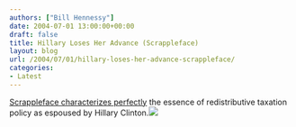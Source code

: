 ```yaml
---
authors: ["Bill Hennessy"]
date: 2004-07-01 13:00:00+00:00
draft: false
title: Hillary Loses Her Advance (Scrappleface)
layout: blog
url: /2004/07/01/hillary-loses-her-advance-scrappleface/
categories:
- Latest
---
```


[Scrappleface characterizes perfectly](https://www.scrappleface.com) the essence of redistributive taxation policy as espoused by Hillary Clinton.![](https://blog.billhennessy.com/aggbug.aspx?PostID=726)

